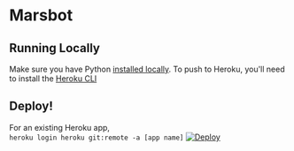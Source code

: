 # Marsbot

## Running Locally

Make sure you have Python [installed locally](http://install.python-guide.org). To push to Heroku, you'll need to install the [Heroku CLI](https://devcenter.heroku.com/articles/heroku-cli)

## Deploy!
For an existing Heroku app,  
`
heroku login
heroku git:remote -a [app name]
`
[![Deploy](https://www.herokucdn.com/deploy/button.png)](https://heroku.com/deploy)
